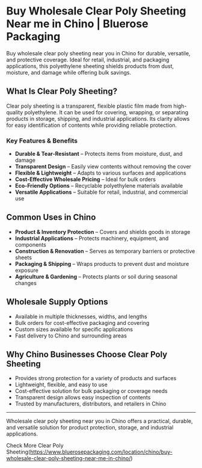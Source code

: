 # Buy Wholesale Clear Poly Sheeting Near me in Chino | Bluerose Packaging  

Buy wholesale clear poly sheeting near you in Chino for durable, versatile, and protective coverage. Ideal for retail, industrial, and packaging applications, this polyethylene sheeting shields products from dust, moisture, and damage while offering bulk savings.

## What Is Clear Poly Sheeting?  

Clear poly sheeting is a transparent, flexible plastic film made from high-quality polyethylene. It can be used for covering, wrapping, or separating products in storage, shipping, and industrial applications. Its clarity allows for easy identification of contents while providing reliable protection.  

### Key Features & Benefits  

- **Durable & Tear-Resistant** – Protects items from moisture, dust, and damage  
- **Transparent Design** – Easily view contents without removing the cover  
- **Flexible & Lightweight** – Adapts to various surfaces and applications  
- **Cost-Effective Wholesale Pricing** – Ideal for bulk orders  
- **Eco-Friendly Options** – Recyclable polyethylene materials available  
- **Versatile Applications** – Suitable for retail, industrial, and commercial use  

## Common Uses in Chino  

- **Product & Inventory Protection** – Covers and shields goods in storage  
- **Industrial Applications** – Protects machinery, equipment, and components  
- **Construction & Renovation** – Serves as temporary barriers or protective sheets  
- **Packaging & Shipping** – Wraps products to prevent dust and moisture exposure  
- **Agriculture & Gardening** – Protects plants or soil during seasonal changes  

## Wholesale Supply Options  

- Available in multiple thicknesses, widths, and lengths  
- Bulk orders for cost-effective packaging and covering  
- Custom sizes available for specific applications  
- Fast delivery to Chino and surrounding areas  

## Why Chino Businesses Choose Clear Poly Sheeting  

- Provides strong protection for a variety of products and surfaces  
- Lightweight, flexible, and easy to use  
- Cost-effective solution for bulk packaging or coverage needs  
- Transparent design allows easy inspection of contents  
- Trusted by manufacturers, distributors, and retailers in Chino  

---  
Wholesale clear poly sheeting near you in Chino offers a practical, durable, and versatile solution for product protection, storage, and industrial applications.  

Check More Clear Poly Sheeting(https://www.bluerosepackaging.com/location/chino/buy-wholesale-clear-poly-sheeting-near-me-in-chino/)

